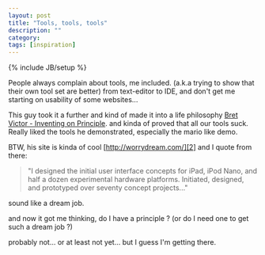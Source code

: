 ```yaml
---
layout: post
title: "Tools, tools, tools"
description: ""
category: 
tags: [inspiration]
---
```

{% include JB/setup %}

People always complain about tools, me included.
(a.k.a trying to show that their own tool set are better)
from text-editor to IDE, and don't get me starting on usability of some websites...

This guy took it a further and kind of made it into a life philosophy
[Bret Victor - Inventing on Principle][1]. and kinda of proved that all our tools suck.
Really liked the tools he demonstrated, especially the mario like demo.

BTW, his site is kinda of cool [http://worrydream.com/][2]
and I quote from there:
> "I designed the initial user interface concepts for iPad, iPod Nano, and half a 
> dozen  experimental  hardware  platforms.  Initiated,  designed,  and  prototyped  over 
> seventy concept projects..."

sound like a dream job.

and now it got me thinking, do I have a principle ? (or do I need one to get such a dream job ?)

probably not... or at least not yet... but I guess I'm getting there.

[1]: http://vimeo.com/36579366
[2]: http://worrydream.com/